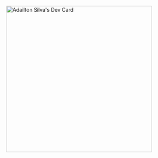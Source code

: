 <a href="https://app.daily.dev/adailton_1975"><img src="https://api.daily.dev/devcards/726a357090dc440c811f2cacd6261b85.png?r=1iz" width="400" alt="Adailton Silva's Dev Card"/></a>
